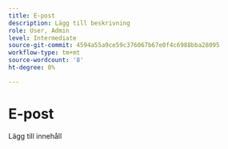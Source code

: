 ```yaml
---
title: E-post
description: Lägg till beskrivning
role: User, Admin
level: Intermediate
source-git-commit: 4594a55a9ce59c376067b67e0f4c6988bba28095
workflow-type: tm+mt
source-wordcount: '8'
ht-degree: 0%

---
```


# E-post

Lägg till innehåll
